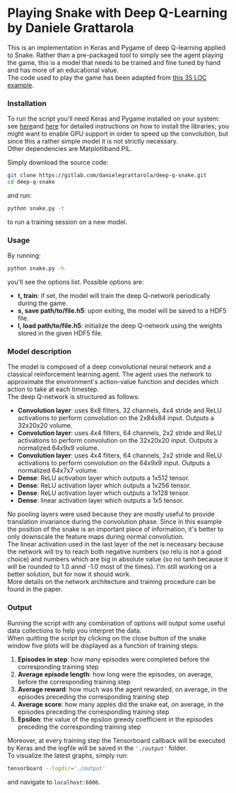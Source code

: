 # Playing Snake with Deep Q-Learning by Daniele Grattarola
This is an implementation in Keras and Pygame of deep Q-learning applied to Snake. 
Rather than a pre-packaged tool to simply see the agent playing the game, this is a model that needs to be trained and fine tuned by hand and has more of an educational value.   
The code used to play the game has been adapted from [this 35 LOC example](http://pygame.org/project-Snake+in+35+lines-818-.html).   

### Installation
To run the script you'll need Keras and Pygame installed on your system: see [here](http://keras.io/#installation)and [here](http://www.pygame.org/wiki/GettingStarted) for detailed instructions on how to install the libraries; you might want to enable GPU support in order to speed up the convolution, but since this a rather simple model it is not strictly necessary.    
Other dependencies are Matplotliband PIL.    

Simply download the source code:
```sh
git clone https://gitlab.com/danielegrattarola/deep-q-snake.git
cd deep-q-snake
```
and run: 
```sh
python snake.py -t
```
to run a training session on a new model.    

### Usage
By running:
```sh
python snake.py -h
```
you'll see the options list. Possible options are:
- **t, train**: if set, the model will train the deep Q-network periodically during the game. 
- **s, save path/to/file.h5**: upon exiting, the model will be saved to a HDF5 file.
- **l, load path/to/file.h5**: initialize the deep Q-network using the weights stored in the given HDF5 file.

### Model description
The model is composed of a deep convolutional neural network and a classical reinforcement learning agent. The agent uses the network to approximate the environment's action-value function and decides which action to take at each timestep.   
The deep Q-network is structured as follows:   
- **Convolution layer**: uses 8x8 filters, 32 channels, 4x4 stride and ReLU activations to perform convolution on the 2x84x84 input. Outputs a 32x20x20 volume.
- **Convolution layer**: uses 4x4 filters, 64 channels, 2x2 stride and ReLU activations to perform convolution on the 32x20x20 input. Outputs a normalized 64x9x9 volume.
- **Convolution layer**: uses 4x4 filters, 64 channels, 2x2 stride and ReLU activations to perform convolution on the 64x9x9 input. Outputs a normalized 64x7x7 volume.
- **Dense**: ReLU activation layer which outputs a 1x512 tensor.
- **Dense**: ReLU activation layer which outputs a 1x256 tensor.
- **Dense**: ReLU activation layer which outputs a 1x128 tensor.
- **Dense**: linear activation layer which outputs a 1x5 tensor.    
   
No pooling layers were used because they are mostly useful to provide translation invariance during the convolution phase. Since in this example the position of the snake is an important piece of information, it's better to only downscale the feature maps during normal convolution.   
The linear activation used in the last layer of the net is necessary because the network will try to reach both negative numbers (so relu is not a good choice) and numbers which are big in absolute value (so no tanh because it will be rounded to 1.0 annd -1.0 most of the times). I'm still working on a better solution, but for now it should work.    
More details on the network architecture and training procedure can be found in the paper.    

### Output
Running the script with any combination of options will output some useful data collections to help you interpret the data.     
When quitting the script by clicking on the close button of the snake window five plots will be displayed as a function of training steps: 
1. **Episodes in step**: how many episodes were completed before the corresponding training step
2. **Average episode length**: how long were the episodes, on average, before the corresponding training step
3. **Average reward**: how much was the agent rewarded, on average, in the episodes preceding the corresponding training step
4. **Average score**: how many apples did the snake eat, on average, in the episodes preceding the corresponding training step
5. **Epsilon**: the value of the epsilon greedy coefficient in the episodes preceding the corresponding training step    

Moreover, at every training step the Tensorboard callback will be executed by Keras and the logfile will be saved in the `'./output'` folder.    
To visualize the latest graphs, simply run:
```sh
tensorboard --logdir='./output'
```   
and navigate to `localhost:6006`.
